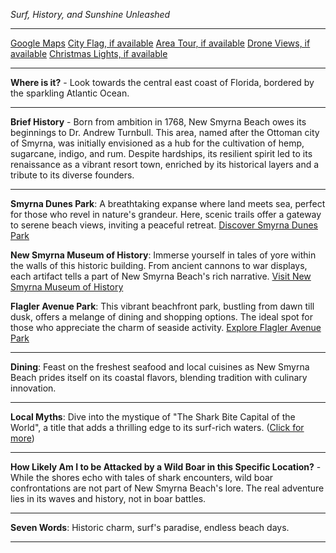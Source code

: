 *Surf, History, and Sunshine Unleashed*

---

[Google Maps](https://www.google.com/maps/place/New+Smyrna+Beach,+FL/data=!3m1!1e3)
[City Flag, if available](https://www.google.com/search?tbm=isch&q=New+Smyrna+Beach+FL+Flag+Picture)
[Area Tour, if available](https://www.youtube.com/results?search_query=New+Smyrna+Beach+FL+4k+tour)
[Drone Views, if available](https://www.youtube.com/results?search_query=New+Smyrna+Beach+FL+4k+drone)
[Christmas Lights, if available](https://www.youtube.com/results?search_query=New+Smyrna+Beach+FL+christmas+lights&sp=CAI%253D)

---

**Where is it?** - Look towards the central east coast of Florida, bordered by the sparkling Atlantic Ocean.

---

**Brief History** - Born from ambition in 1768, New Smyrna Beach owes its beginnings to Dr. Andrew Turnbull. This area, named after the Ottoman city of Smyrna, was initially envisioned as a hub for the cultivation of hemp, sugarcane, indigo, and rum. Despite hardships, its resilient spirit led to its renaissance as a vibrant resort town, enriched by its historical layers and a tribute to its diverse founders.

---

**Smyrna Dunes Park**: A breathtaking expanse where land meets sea, perfect for those who revel in nature's grandeur. Here, scenic trails offer a gateway to serene beach views, inviting a peaceful retreat.
[Discover Smyrna Dunes Park](https://www.youtube.com/results?search_query=New+Smyrna+Beach+Smyrna+Dunes+Park)

**New Smyrna Museum of History**: Immerse yourself in tales of yore within the walls of this historic building. From ancient cannons to war displays, each artifact tells a part of New Smyrna Beach's rich narrative.
[Visit New Smyrna Museum of History](https://www.youtube.com/results?search_query=New+Smyrna+Beach+Museum+of+History)

**Flagler Avenue Park**: This vibrant beachfront park, bustling from dawn till dusk, offers a melange of dining and shopping options. The ideal spot for those who appreciate the charm of seaside activity.
[Explore Flagler Avenue Park](https://www.youtube.com/results?search_query=New+Smyrna+Beach+Flagler+Avenue+Park)

---

**Dining**: Feast on the freshest seafood and local cuisines as New Smyrna Beach prides itself on its coastal flavors, blending tradition with culinary innovation.

---

**Local Myths**: Dive into the mystique of "The Shark Bite Capital of the World", a title that adds a thrilling edge to its surf-rich waters. ([Click for more](https://www.google.com/search?q=New+Smyrna+Beach+shark+myths))

---

**How Likely Am I to be Attacked by a Wild Boar in this Specific Location?** - While the shores echo with tales of shark encounters, wild boar confrontations are not part of New Smyrna Beach's lore. The real adventure lies in its waves and history, not in boar battles.

---

**Seven Words**: Historic charm, surf's paradise, endless beach days.

---